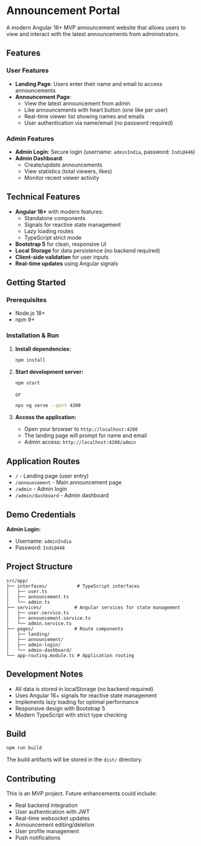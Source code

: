 # Announcement Portal

A modern Angular 16+ MVP announcement website that allows users to view and interact with the latest announcements from administrators.

## Features

### User Features
- **Landing Page**: Users enter their name and email to access announcements
- **Announcement Page**: 
  - View the latest announcement from admin
  - Like announcements with heart button (one like per user)
  - Real-time viewer list showing names and emails
  - User authentication via name/email (no password required)

### Admin Features
- **Admin Login**: Secure login (username: `adminIndia`, password: `Indi@446`)
- **Admin Dashboard**: 
  - Create/update announcements
  - View statistics (total viewers, likes)
  - Monitor recent viewer activity

## Technical Features

- **Angular 16+** with modern features:
  - Standalone components
  - Signals for reactive state management
  - Lazy loading routes
  - TypeScript strict mode
- **Bootstrap 5** for clean, responsive UI
- **Local Storage** for data persistence (no backend required)
- **Client-side validation** for user inputs
- **Real-time updates** using Angular signals

## Getting Started

### Prerequisites
- Node.js 18+ 
- npm 9+

### Installation & Run

1. **Install dependencies:**
   ```bash
   npm install
   ```

2. **Start development server:**
   ```bash
   npm start
   ```
   or
   ```bash
   npx ng serve --port 4200
   ```

3. **Access the application:**
   - Open your browser to `http://localhost:4200`
   - The landing page will prompt for name and email
   - Admin access: `http://localhost:4200/admin`

## Application Routes

- `/` - Landing page (user entry)
- `/announcement` - Main announcement page
- `/admin` - Admin login
- `/admin/dashboard` - Admin dashboard

## Demo Credentials

**Admin Login:**
- Username: `adminIndia`
- Password: `Indi@446`

## Project Structure

```
src/app/
├── interfaces/           # TypeScript interfaces
│   ├── user.ts
│   ├── announcement.ts
│   └── admin.ts
├── services/            # Angular services for state management
│   ├── user.service.ts
│   ├── announcement.service.ts
│   └── admin.service.ts
├── pages/               # Route components
│   ├── landing/
│   ├── announcement/
│   ├── admin-login/
│   └── admin-dashboard/
└── app-routing.module.ts # Application routing
```

## Development Notes

- All data is stored in localStorage (no backend required)
- Uses Angular 16+ signals for reactive state management
- Implements lazy loading for optimal performance
- Responsive design with Bootstrap 5
- Modern TypeScript with strict type checking

## Build

```bash
npm run build
```

The build artifacts will be stored in the `dist/` directory.

## Contributing

This is an MVP project. Future enhancements could include:
- Real backend integration
- User authentication with JWT
- Real-time websocket updates
- Announcement editing/deletion
- User profile management
- Push notifications
